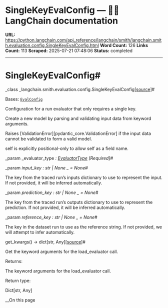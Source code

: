 # SingleKeyEvalConfig — 🦜🔗 LangChain  documentation

**URL:** https://python.langchain.com/api_reference/langchain/smith/langchain.smith.evaluation.config.SingleKeyEvalConfig.html
**Word Count:** 126
**Links Count:** 113
**Scraped:** 2025-07-21 07:48:06
**Status:** completed

---

# SingleKeyEvalConfig\#

_class _langchain.smith.evaluation.config.SingleKeyEvalConfig[\[source\]](https://python.langchain.com/api_reference/_modules/langchain/smith/evaluation/config.html#SingleKeyEvalConfig)\#     

Bases: [`EvalConfig`](https://python.langchain.com/api_reference/langchain/smith/langchain.smith.evaluation.config.EvalConfig.html#langchain.smith.evaluation.config.EvalConfig "langchain.smith.evaluation.config.EvalConfig")

Configuration for a run evaluator that only requires a single key.

Create a new model by parsing and validating input data from keyword arguments.

Raises \[ValidationError\]\[pydantic\_core.ValidationError\] if the input data cannot be validated to form a valid model.

self is explicitly positional-only to allow self as a field name.

_param _evaluator\_type _: [EvaluatorType](https://python.langchain.com/api_reference/langchain/evaluation/langchain.evaluation.schema.EvaluatorType.html#langchain.evaluation.schema.EvaluatorType "langchain.evaluation.schema.EvaluatorType")_ _\[Required\]_\#     

_param _input\_key _: str | None_ _ = None_\#     

The key from the traced run’s inputs dictionary to use to represent the input. If not provided, it will be inferred automatically.

_param _prediction\_key _: str | None_ _ = None_\#     

The key from the traced run’s outputs dictionary to use to represent the prediction. If not provided, it will be inferred automatically.

_param _reference\_key _: str | None_ _ = None_\#     

The key in the dataset run to use as the reference string. If not provided, we will attempt to infer automatically.

get\_kwargs\(\) → dict\[str, Any\][\[source\]](https://python.langchain.com/api_reference/_modules/langchain/smith/evaluation/config.html#SingleKeyEvalConfig.get_kwargs)\#     

Get the keyword arguments for the load\_evaluator call.

Returns:     

The keyword arguments for the load\_evaluator call.

Return type:     

Dict\[str, Any\]

__On this page